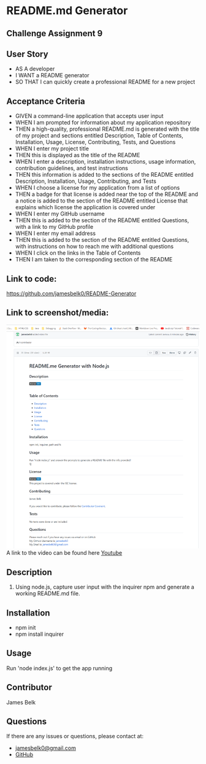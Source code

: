 # README.md Generator
## Challenge Assignment 9

## User Story
- AS A developer
- I WANT a README generator
- SO THAT I can quickly create a professional README for a new project

## Acceptance Criteria
- GIVEN a command-line application that accepts user input
- WHEN I am prompted for information about my application repository
- THEN a high-quality, professional README.md is generated with the title of my project and sections entitled Description, Table of Contents, Installation, Usage, License, Contributing, Tests, and Questions
- WHEN I enter my project title
- THEN this is displayed as the title of the README
- WHEN I enter a description, installation instructions, usage information, contribution guidelines, and test instructions
- THEN this information is added to the sections of the README entitled Description, Installation, Usage, Contributing, and Tests
- WHEN I choose a license for my application from a list of options
- THEN a badge for that license is added near the top of the README and a notice is added to the section of the README entitled License that explains which license the application is covered under
- WHEN I enter my GitHub username
- THEN this is added to the section of the README entitled Questions, with a link to my GitHub profile
- WHEN I enter my email address
- THEN this is added to the section of the README entitled Questions, with instructions on how to reach me with additional questions
- WHEN I click on the links in the Table of Contents
- THEN I am taken to the corresponding section of the README

## Link to code:
https://github.com/jamesbelk0/README-Generator

## Link to screenshot/media:
![Image of README](./Develop/utils/assets/media/readme.screenshot.png) <br />
A link to the video can be found here [Youtube](https://youtu.be/tzR7oWmbIho)

## Description
1. Using node.js, capture user input with the inquirer npm and generate a working README.md file.

## Installation
- npm init
- npm install inquirer
## Usage
Run 'node index.js' to get the app running
## Contributor
James Belk
## Questions
If there are any issues or questions, please contact at:
- <jamesbelk0@gmail.com>
- [GitHub](https://github.com/jamesbelk0)